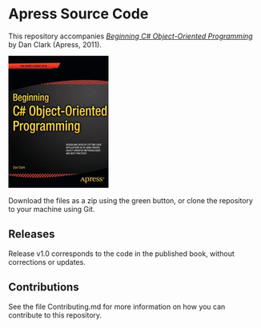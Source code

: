 # Apress Source Code

This repository accompanies [*Beginning C# Object-Oriented Programming*](http://www.apress.com/9781430235309) by Dan Clark (Apress, 2011).

![Cover image](9781430235309.jpg)

Download the files as a zip using the green button, or clone the repository to your machine using Git.

## Releases

Release v1.0 corresponds to the code in the published book, without corrections or updates.

## Contributions

See the file Contributing.md for more information on how you can contribute to this repository.
